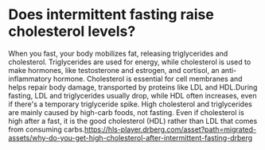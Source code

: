 # Does intermittent fasting raise cholesterol levels?

When you fast, your body mobilizes fat, releasing triglycerides and cholesterol. Triglycerides are used for energy, while cholesterol is used to make hormones, like testosterone and estrogen, and cortisol, an anti-inflammatory hormone. Cholesterol is essential for cell membranes and helps repair body damage, transported by proteins like LDL and HDL.During fasting, LDL and triglycerides usually drop, while HDL often increases, even if there's a temporary triglyceride spike. High cholesterol and triglycerides are mainly caused by high-carb foods, not fasting. Even if cholesterol is high after a fast, it is the good cholesterol (HDL) rather than LDL that comes from consuming carbs.https://hls-player.drberg.com/asset?path=migrated-assets/why-do-you-get-high-cholesterol-after-intermittent-fasting-drberg